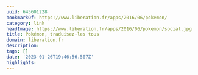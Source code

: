 ```yaml
---
uuid: 645601228
bookmarkOf: https://www.liberation.fr/apps/2016/06/pokemon/
category: link
headImage: https://www.liberation.fr/apps/2016/06/pokemon/social.jpg
title: Pokémon, traduisez-les tous
domain: liberation.fr
description: 
tags: []
date: '2023-01-26T19:46:56.507Z'
highlights: 
---
```




